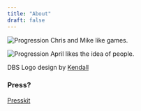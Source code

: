 ```yaml
---
title: "About"
draft: false
---
```



![Progression](/mandc-transparent.png)
Chris and Mike like games.

![Progression](/av.png)
April likes the idea of people.

DBS Logo design by [Kendall](https://www.kdkronerphoto.com/)

### Press?

[Presskit](https://daylightbasementstudio.com/press/)
